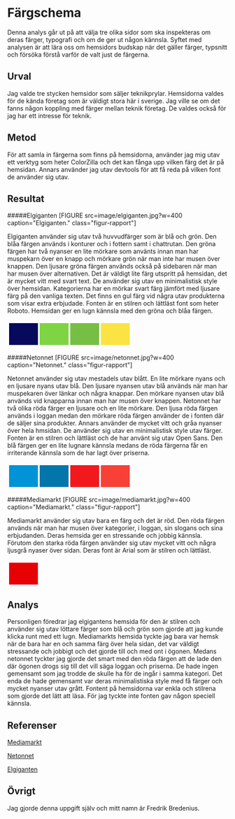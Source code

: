 Färgschema
=======================
Denna analys går ut på att välja tre olika sidor som ska inspekteras om deras färger, typografi och om de ger ut någon kännsla. Syftet med analysen är att lära oss om hemsidors budskap när det gäller färger, typsnitt och försöka förstå varför de valt just de färgerna.

Urval
-----------------------
Jag valde tre stycken hemsidor som säljer teknikprylar. Hemsidorna valdes för de kända företag som är väldigt stora här i sverige. Jag ville se om det fanns någon koppling med färger mellan teknik företag. De valdes också för jag har ett intresse för teknik. 

Metod
-----------------------
För att samla in färgerna som finns på hemsidorna, använder jag mig utav ett verktyg som heter ColorZilla och det kan fånga upp vilken färg det är på hemsidan. Annars använder jag utav devtools för att få reda på vilken font de använder sig utav. 

Resultat
-----------------------
#####Elgiganten
[FIGURE src=image/elgiganten.jpg?w=400 caption="Elgiganten." class="figur-rapport"]

Elgiganten använder sig utav två huvvudfärger som är blå och grön. Den blåa färgen används i konturer och i fottern samt i chattrutan. Den gröna färgen har två nyanser en lite mörkare som använts innan man har muspekarn över en knapp och mörkare grön när man inte har musen över knappen. Den ljusare gröna färgen används också på sidebaren när man har musen över alternativen. Det är väldigt lite färg utspritt på hemsidan, det är mycket vitt med svart text. De använder sig utav en minimalistisk style över hemsidan. Kategorierna har en mörkar svart färg jämfört med ljusare färg på den vanliga texten. Det finns en gul färg vid några utav produkterna som visar extra erbjudade. Fonten är en stilren och lättläst font som heter Roboto. Hemsidan ger en lugn kännsla med den gröna och blåa färgen.

<table style="border-spacing: 4px; border-collapse: separate;">
    <tr>
        <td style="height: 50px; width: 50px; background-color: #07095C">
        <td style="height: 50px; width: 50px; background-color: #7ED443">
        <td style="height: 50px; width: 50px; background-color: #76BF44">
        <td style="height: 50px; width: 50px; background-color: #FBE343">
    </tr>
</table>

#####Netonnet
[FIGURE src=image/netonnet.jpg?w=400 caption="Netonnet." class="figur-rapport"]

Netonnet använder sig utav mestadels utav blått. En lite mörkare nyans och en ljusare nyans utav blå. Den ljusare nyansen utav blå används när man har muspekaren över länkar och några knappar. Den mörkare nyansen utav blå används vid knapparna innan man har musen över knappen. Netonnet har två olika röda färger en ljusare och en lite mörkare. Den ljusa röda färgen används i loggan medan den mörkare röda färgen använder de i fonten där de säljer sina produkter. Annars använder de mycket vitt och gråa nyanser över hela hmsidan. De använder sig utav en minimalistisk style utav färger. Fonten är en stilren och lättläst och de har använt sig utav Open Sans. Den blå färgen ger en lite lugnare kännsla medans de röda färgerna får en irriterande kännsla som de har lagt över priserna. 
<table style="border-spacing: 4px; border-collapse: separate;">
    <tr>
        <td style="height: 50px; width: 50px; background-color: #0093D6">
        <td style="height: 50px; width: 50px; background-color: #0076AA">
        <td style="height: 50px; width: 50px; background-color: #F2191D">
        <td style="height: 50px; width: 50px; background-color: #F74136">
    </tr>
</table>

#####Mediamarkt
[FIGURE src=image/mediamarkt.jpg?w=400 caption="Mediamarkt." class="figur-rapport"]

Mediamarkt använder sig utav bara en färg och det är röd. Den röda färgen används när man har musen över kategorier, i loggan, sin slogans och sina erbjudanden. Deras hemsida ger en stressande och jobbig kännsla. Förutom den starka röda färgen använder sig utav mycket vitt och några ljusgrå nyaser över sidan. Deras font är Arial som är stilren och lättläst. 
<table style="border-spacing: 4px; border-collapse: separate;">
    <tr>
        <td style="height: 50px; width: 50px; background-color: #E60105">
    </tr>
</table>

Analys
-----------------------

Personligen föredrar jag elgigantens hemsida för den är stilren och använder sig utav löttare färger som blå och grön som gjorde att jag kunde klicka runt med ett lugn. Mediamarkts hemsida tyckte jag bara var hemsk när de bara har en och samma färg över hela sidan, det var väldigt stressande och jobbigt och det gjorde till och med ont i ögonen. Medans netonnet tyckter jag gjorde det smart med den röda färgen att de lade den där ögonen drogs sig till det vill säga loggan och priserna. De hade ingen gemensamt som jag trodde de skulle ha för de ingår i samma kategori. Det enda de hade gemensamt var deras minimalistiska style med få färger och mycket nyanser utav grått. Fontent på hemsidorna var enkla och stilrena som gjorde det lätt att läsa. För jag tyckte inte fonten gav någon speciell kännsla.


Referenser
-----------------------

[Mediamarkt](https://www.mediamarkt.se)

[Netonnet](https://www.netonnet.se)

[Elgiganten](https://www.elgiganten.se)


Övrigt
-----------------------
Jag gjorde denna uppgift själv och mitt namn är Fredrik Bredenius.